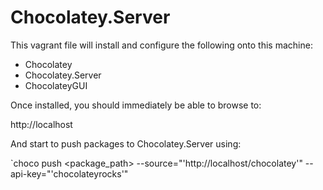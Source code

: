 # Chocolatey.Server

This vagrant file will install and configure the following onto this machine:

* Chocolatey
* Chocolatey.Server
* ChocolateyGUI

Once installed, you should immediately be able to browse to:

http://localhost

And start to push packages to Chocolatey.Server using:

`choco push <package_path> --source="'http://localhost/chocolatey'" --api-key="'chocolateyrocks'"
